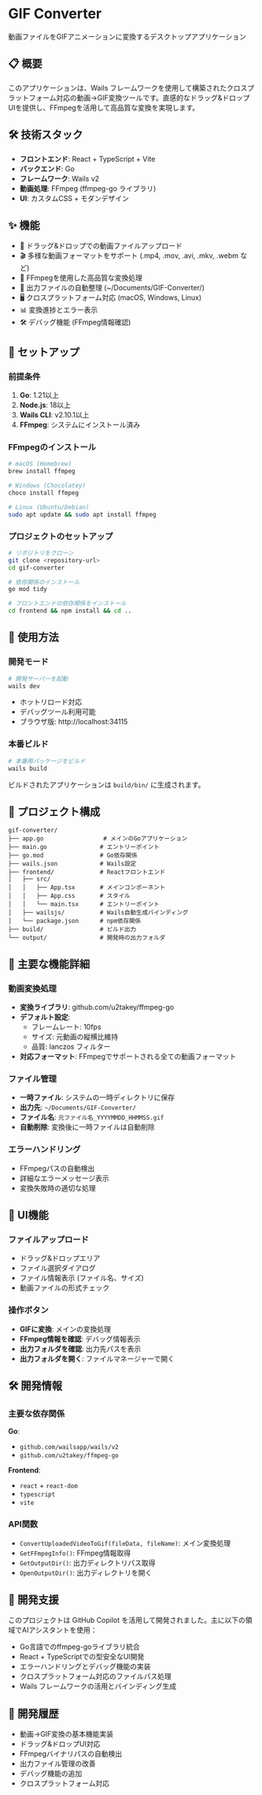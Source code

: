 # GIF Converter

動画ファイルをGIFアニメーションに変換するデスクトップアプリケーション

## 📋 概要

このアプリケーションは、Wails フレームワークを使用して構築されたクロスプラットフォーム対応の動画→GIF変換ツールです。直感的なドラッグ&ドロップUIを提供し、FFmpegを活用して高品質な変換を実現します。

## 🛠️ 技術スタック

- **フロントエンド**: React + TypeScript + Vite
- **バックエンド**: Go
- **フレームワーク**: Wails v2
- **動画処理**: FFmpeg (ffmpeg-go ライブラリ)
- **UI**: カスタムCSS + モダンデザイン

## ✨ 機能

- 📁 ドラッグ&ドロップでの動画ファイルアップロード
- 🎬 多様な動画フォーマットをサポート (.mp4, .mov, .avi, .mkv, .webm など)
- 🔄 FFmpegを使用した高品質な変換処理
- 📂 出力ファイルの自動整理 (~/Documents/GIF-Converter/)
- 🖥️ クロスプラットフォーム対応 (macOS, Windows, Linux)
- 📊 変換進捗とエラー表示
- 🛠️ デバッグ機能 (FFmpeg情報確認)

## 🚀 セットアップ

### 前提条件

1. **Go**: 1.21以上
2. **Node.js**: 18以上
3. **Wails CLI**: v2.10.1以上
4. **FFmpeg**: システムにインストール済み

### FFmpegのインストール

```bash
# macOS (Homebrew)
brew install ffmpeg

# Windows (Chocolatey)
choco install ffmpeg

# Linux (Ubuntu/Debian)
sudo apt update && sudo apt install ffmpeg
```

### プロジェクトのセットアップ

```bash
# リポジトリをクローン
git clone <repository-url>
cd gif-converter

# 依存関係のインストール
go mod tidy

# フロントエンドの依存関係をインストール
cd frontend && npm install && cd ..
```

## 🎯 使用方法

### 開発モード

```bash
# 開発サーバーを起動
wails dev
```

- ホットリロード対応
- デバッグツール利用可能
- ブラウザ版: http://localhost:34115

### 本番ビルド

```bash
# 本番用パッケージをビルド
wails build
```

ビルドされたアプリケーションは `build/bin/` に生成されます。

## 📁 プロジェクト構成

```
gif-converter/
├── app.go                 # メインのGoアプリケーション
├── main.go               # エントリーポイント
├── go.mod                # Go依存関係
├── wails.json            # Wails設定
├── frontend/             # Reactフロントエンド
│   ├── src/
│   │   ├── App.tsx       # メインコンポーネント
│   │   ├── App.css       # スタイル
│   │   └── main.tsx      # エントリーポイント
│   ├── wailsjs/          # Wails自動生成バインディング
│   └── package.json      # npm依存関係
├── build/                # ビルド出力
└── output/               # 開発時の出力フォルダ
```

## 🔧 主要な機能詳細

### 動画変換処理

- **変換ライブラリ**: github.com/u2takey/ffmpeg-go
- **デフォルト設定**: 
  - フレームレート: 10fps
  - サイズ: 元動画の縦横比維持
  - 品質: lanczos フィルター
- **対応フォーマット**: FFmpegでサポートされる全ての動画フォーマット

### ファイル管理

- **一時ファイル**: システムの一時ディレクトリに保存
- **出力先**: `~/Documents/GIF-Converter/`
- **ファイル名**: `元ファイル名_YYYYMMDD_HHMMSS.gif`
- **自動削除**: 変換後に一時ファイルは自動削除

### エラーハンドリング

- FFmpegパスの自動検出
- 詳細なエラーメッセージ表示
- 変換失敗時の適切な処理

## 🎨 UI機能

### ファイルアップロード

- ドラッグ&ドロップエリア
- ファイル選択ダイアログ
- ファイル情報表示 (ファイル名、サイズ)
- 動画ファイルの形式チェック

### 操作ボタン

- **GIFに変換**: メインの変換処理
- **FFmpeg情報を確認**: デバッグ情報表示
- **出力フォルダを確認**: 出力先パスを表示
- **出力フォルダを開く**: ファイルマネージャーで開く

## 🛠️ 開発情報

### 主要な依存関係

**Go**:
- `github.com/wailsapp/wails/v2`
- `github.com/u2takey/ffmpeg-go`

**Frontend**:
- `react` + `react-dom`
- `typescript`
- `vite`

### API関数

- `ConvertUploadedVideoToGif(fileData, fileName)`: メイン変換処理
- `GetFFmpegInfo()`: FFmpeg情報取得
- `GetOutputDir()`: 出力ディレクトリパス取得
- `OpenOutputDir()`: 出力ディレクトリを開く

## 🤖 開発支援

このプロジェクトは GitHub Copilot を活用して開発されました。主に以下の領域でAIアシスタントを使用：

- Go言語でのffmpeg-goライブラリ統合
- React + TypeScriptでの型安全なUI開発
- エラーハンドリングとデバッグ機能の実装
- クロスプラットフォーム対応のファイルパス処理
- Wails フレームワークの活用とバインディング生成

## 📝 開発履歴

- 動画→GIF変換の基本機能実装
- ドラッグ&ドロップUI対応
- FFmpegバイナリパスの自動検出
- 出力ファイル管理の改善
- デバッグ機能の追加
- クロスプラットフォーム対応

